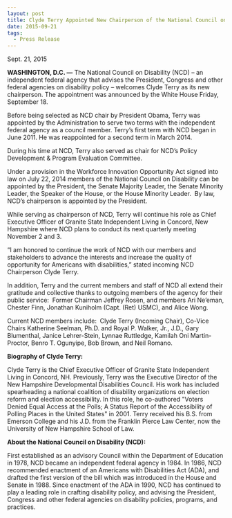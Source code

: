 ```yaml
---
layout: post
title: Clyde Terry Appointed New Chairperson of the National Council on Disability
date: 2015-09-21
tags:
  - Press Release
---
```


S﻿ept. 21, 2015

**WASHINGTON, D.C. —** The National Council on Disability (NCD) – an independent federal agency that advises the President, Congress and other federal agencies on disability policy – welcomes Clyde Terry as its new chairperson. The appointment was announced by the White House Friday, September 18.

Before being selected as NCD chair by President Obama, Terry was appointed by the Administration to serve two terms with the independent federal agency as a council member. Terry’s first term with NCD began in June 2011. He was reappointed for a second term in March 2014.

During his time at NCD, Terry also served as chair for NCD’s Policy Development & Program Evaluation Committee.

Under a provision in the Workforce Innovation Opportunity Act signed into law on July 22, 2014 members of the National Council on Disability can be appointed by the President, the Senate Majority Leader, the Senate Minority Leader, the Speaker of the House, or the House Minority Leader.  By law, NCD’s chairperson is appointed by the President.

While serving as chairperson of NCD, Terry will continue his role as Chief Executive Officer of Granite State Independent Living in Concord, New Hampshire where NCD plans to conduct its next quarterly meeting November 2 and 3.

“I am honored to continue the work of NCD with our members and stakeholders to advance the interests and increase the quality of opportunity for Americans with disabilities,” stated incoming NCD Chairperson Clyde Terry.

In addition, Terry and the current members and staff of NCD all extend their gratitude and collective thanks to outgoing members of the agency for their public service:  Former Chairman Jeffrey Rosen, and members Ari Ne’eman, Chester Finn, Jonathan Kuniholm (Capt. (Ret) USMC), and Alice Wong.

Current NCD members include:  Clyde Terry (Incoming Chair), Co-Vice Chairs Katherine Seelman, Ph.D. and Royal P. Walker, Jr., J.D., Gary Blumenthal, Janice Lehrer-Stein, Lynnae Ruttledge, Kamilah Oni Martin-Proctor, Benro T. Ogunyipe, Bob Brown, and Neil Romano.

**Biography of Clyde Terry:**

Clyde Terry is the Chief Executive Officer of Granite State Independent Living in Concord, NH. Previously, Terry was the Executive Director of the New Hampshire Developmental Disabilities Council. His work has included spearheading a national coalition of disability organizations on election reform and election accessibility. In this role, he co-authored "Voters Denied Equal Access at the Polls; A Status Report of the Accessibility of Polling Places in the United States" in 2001. Terry received his B.S. from Emerson College and his J.D. from the Franklin Pierce Law Center, now the University of New Hampshire School of Law.

**About the National Council on Disability (NCD):**

First established as an advisory Council within the Department of Education in 1978, NCD became an independent federal agency in 1984. In 1986, NCD recommended enactment of an Americans with Disabilities Act (ADA), and drafted the first version of the bill which was introduced in the House and Senate in 1988. Since enactment of the ADA in 1990, NCD has continued to play a leading role in crafting disability policy, and advising the President, Congress and other federal agencies on disability policies, programs, and practices.
